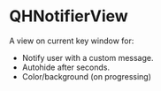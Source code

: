 # QHNotifierView
A view on current key window for:
- Notify user with a custom message.
- Autohide after seconds.
- Color/background (on progressing)

